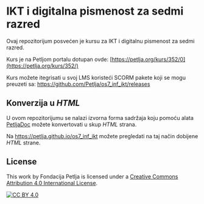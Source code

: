 # IKT i digitalna pismenost za sedmi razred

Ovaj repozitorijum posvećen je kursu za IKT i digitalnu pismenost za sedmi razred. 

Kurs je na Petljom portalu dotupan ovde: [https://petlja.org/kurs/352/0](https://petlja.org/kurs/352/)

Kurs možete itegrisati u svoj LMS koristeći SCORM pakete koji se mogu preuzeti sa: https://github.com/Petlja/os7_inf_ikt/releases

## Konverzija u *HTML*

U ovom repozitorijumu se nalazi izvorna forma sadržaja koju pomoću alata [PetljaDoc](https://github.com/Petlja/PetljaDoc) možete konvertovati u skup *HTML* strana.

Na https://petlja.github.io/os7_inf_ikt možete pregledati na taj način dobijene *HTML* strane.

## License

This work by Fondacija Petlja is licensed under a
[Creative Commons Attribution 4.0 International License][cc-by].

[![CC BY 4.0][cc-by-image]][cc-by]

[cc-by]: http://creativecommons.org/licenses/by/4.0/
[cc-by-image]: https://i.creativecommons.org/l/by/4.0/88x31.png

